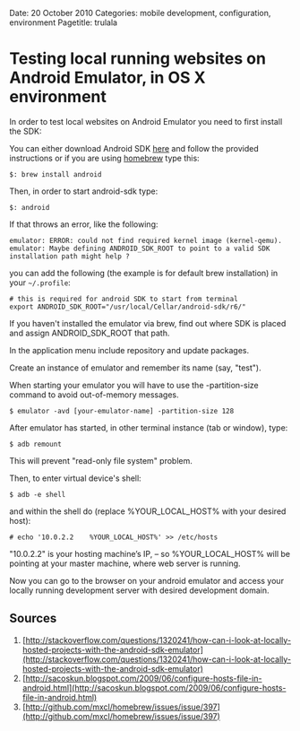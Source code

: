 Date: 20 October 2010
Categories: mobile development, configuration, environment
Pagetitle: trulala

# Testing local running websites on Android Emulator, in OS X environment

In order to test local websites on Android Emulator you need to first install the SDK: 

You can either download Android SDK [here](http://developer.android.com/sdk/) and follow the provided instructions or if you are using [homebrew](http://mxcl.github.com/homebrew/) type this:

    $: brew install android

Then, in order to start android-sdk type:

    $: android

If that throws an error, like the following:

    emulator: ERROR: could not find required kernel image (kernel-qemu).
    emulator: Maybe defining ANDROID_SDK_ROOT to point to a valid SDK installation path might help ?

you can add the following (the example is for default brew installation) in your `~/.profile`:

    # this is required for android SDK to start from terminal
    export ANDROID_SDK_ROOT="/usr/local/Cellar/android-sdk/r6/"

If you haven't installed the emulator via brew, find out where SDK is placed and assign ANDROID_SDK_ROOT that path.

In the application menu include repository and update packages.

Create an instance of emulator and remember its name (say, "test").

When starting your emulator you will have to use the -partition-size command to avoid out-of-memory messages.

    $ emulator -avd [your-emulator-name] -partition-size 128

After emulator has started, in other terminal instance (tab or window), type:

    $ adb remount

This will prevent "read-only file system" problem.

Then, to enter virtual device's shell:

    $ adb -e shell

and within the shell do (replace %YOUR_LOCAL_HOST% with your desired host):

    # echo '10.0.2.2    %YOUR_LOCAL_HOST%' >> /etc/hosts 

"10.0.2.2" is your hosting machine’s IP, – so %YOUR_LOCAL_HOST% will be pointing at your master machine, where web server is running.

Now you can go to the browser on your android emulator and access your locally running development server with desired development domain.

Sources
-------

1. [http://stackoverflow.com/questions/1320241/how-can-i-look-at-locally-hosted-projects-with-the-android-sdk-emulator](http://stackoverflow.com/questions/1320241/how-can-i-look-at-locally-hosted-projects-with-the-android-sdk-emulator)
2. [http://sacoskun.blogspot.com/2009/06/configure-hosts-file-in-android.html](http://sacoskun.blogspot.com/2009/06/configure-hosts-file-in-android.html)
3. [http://github.com/mxcl/homebrew/issues/issue/397](http://github.com/mxcl/homebrew/issues/issue/397)